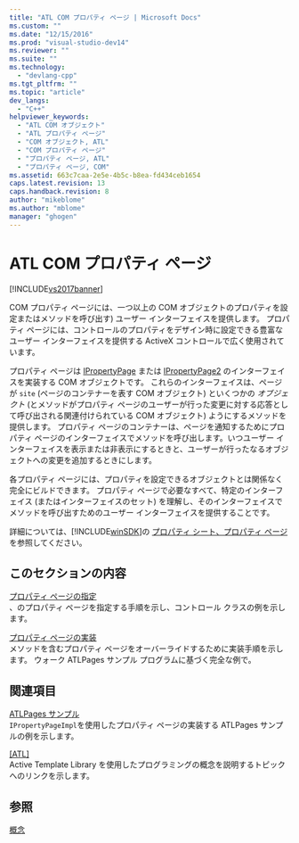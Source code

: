 ```yaml
---
title: "ATL COM プロパティ ページ | Microsoft Docs"
ms.custom: ""
ms.date: "12/15/2016"
ms.prod: "visual-studio-dev14"
ms.reviewer: ""
ms.suite: ""
ms.technology: 
  - "devlang-cpp"
ms.tgt_pltfrm: ""
ms.topic: "article"
dev_langs: 
  - "C++"
helpviewer_keywords: 
  - "ATL COM オブジェクト"
  - "ATL プロパティ ページ"
  - "COM オブジェクト, ATL"
  - "COM プロパティ ページ"
  - "プロパティ ページ, ATL"
  - "プロパティ ページ, COM"
ms.assetid: 663c7caa-2e5e-4b5c-b8ea-fd434ceb1654
caps.latest.revision: 13
caps.handback.revision: 8
author: "mikeblome"
ms.author: "mblome"
manager: "ghogen"
---
```

# ATL COM プロパティ ページ
[!INCLUDE[vs2017banner](../assembler/inline/includes/vs2017banner.md)]

COM プロパティ ページには、一つ以上の COM オブジェクトのプロパティを設定またはメソッドを呼び出す\) ユーザー インターフェイスを提供します。  プロパティ ページには、コントロールのプロパティをデザイン時に設定できる豊富なユーザー インターフェイスを提供する ActiveX コントロールで広く使用されています。  
  
 プロパティ ページは [IPropertyPage](http://msdn.microsoft.com/library/windows/desktop/ms691246) または [IPropertyPage2](http://msdn.microsoft.com/library/windows/desktop/ms683996) のインターフェイスを実装する COM オブジェクトです。  これらのインターフェイスは、ページが `site` \(ページのコンテナーを表す COM オブジェクト\) といくつかの *オブジェクト* \(とメソッドがプロパティ ページのユーザーが行った変更に対する応答として呼び出される関連付けられている COM オブジェクト\) ようにするメソッドを提供します。  プロパティ ページのコンテナーは、ページを通知するためにプロパティ ページのインターフェイスでメソッドを呼び出します。いつユーザー インターフェイスを表示または非表示にするときと、ユーザーが行ったなるオブジェクトへの変更を追加するときにします。  
  
 各プロパティ ページには、プロパティを設定できるオブジェクトとは関係なく完全にビルドできます。  プロパティ ページで必要なすべて、特定のインターフェイス \(またはインターフェイスのセット\) を理解し、そのインターフェイスでメソッドを呼び出すためのユーザー インターフェイスを提供することです。  
  
 詳細については、[!INCLUDE[winSDK](../atl/includes/winsdk_md.md)]の [プロパティ シート、プロパティ ページ](http://msdn.microsoft.com/library/windows/desktop/ms686577) を参照してください。  
  
## このセクションの内容  
 [プロパティ ページの指定](../atl/specifying-property-pages.md)  
 、のプロパティ ページを指定する手順を示し、コントロール クラスの例を示します。  
  
 [プロパティ ページの実装](../atl/implementing-property-pages.md)  
 メソッドを含むプロパティ ページをオーバーライドするために実装手順を示します。  ウォーク ATLPages サンプル プログラムに基づく完全な例で。  
  
## 関連項目  
 [ATLPages サンプル](../top/visual-cpp-samples.md)  
 `IPropertyPageImpl`を使用したプロパティ ページの実装する ATLPages サンプルの例を示します。  
  
 [&#91;ATL&#93;](../atl/active-template-library-atl-concepts.md)  
 Active Template Library を使用したプログラミングの概念を説明するトピックへのリンクを示します。  
  
## 参照  
 [概念](../atl/active-template-library-atl-concepts.md)